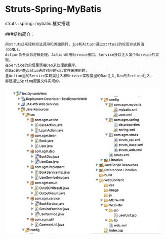 # Struts-Spring-MyBatis
struts+spring+mybatis 框架搭建

###结构简介：
```
用struts2来控制方法调用和页面跳转，jps和Action通过strtus2的标签方式传值(OGNL)。
Action负责业务逻辑处理，Action调用Service接口，Service接口注入某个Service的实现，
在Service的实现里调用Dao来处理数据库。
而Dao是用Mybatis通过对应的xml文件来映射的,
且Action里的Service实现类注入和Service实现类里的Dao注入,Dao的Section注入，
都是通过Spring配置文件实现的。
```

![image](https://github.com/AndyFightting/Struts-Spring-MyBatis/blob/master/ssm.png)


